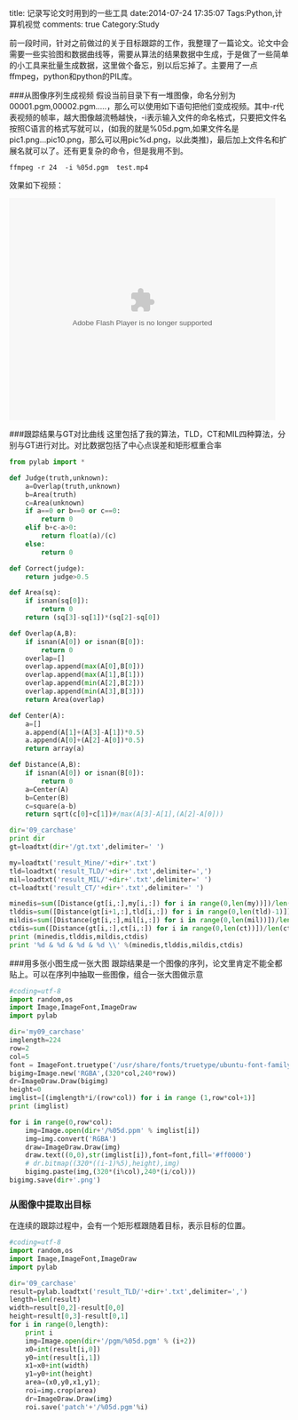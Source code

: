 title: 记录写论文时用到的一些工具
date:2014-07-24 17:35:07
Tags:Python,计算机视觉
comments: true 
Category:Study

前一段时间，针对之前做过的关于目标跟踪的工作，我整理了一篇论文。论文中会需要一些实验图和数据曲线等，需要从算法的结果数据中生成，于是做了一些简单的小工具来批量生成数据，这里做个备忘，别以后忘掉了。主要用了一点ffmpeg，python和python的PIL库。

###从图像序列生成视频
假设当前目录下有一堆图像，命名分别为00001.pgm,00002.pgm.....，那么可以使用如下语句把他们变成视频。其中-r代表视频的帧率，越大图像越流畅越快，-i表示输入文件的命名格式，只要把文件名按照C语言的格式写就可以，(如我的就是%05d.pgm,如果文件名是pic1.png...pic10.png，那么可以用pic%d.png，以此类推)，最后加上文件名和扩展名就可以了。还有更复杂的命令，但是我用不到。
```shell
ffmpeg -r 24  -i %05d.pgm  test.mp4
```

效果如下视频：

<embed src="http://player.youku.com/player.php/sid/XNzA4MjI2OTM2/v.swf" allowFullScreen="true" quality="high" width="480" height="400" align="middle" allowScriptAccess="always" type="application/x-shockwave-flash"></embed>

###跟踪结果与GT对比曲线
这里包括了我的算法，TLD，CT和MIL四种算法，分别与GT进行对比。对比数据包括了中心点误差和矩形框重合率
```python
from pylab import *

def Judge(truth,unknown):
    a=Overlap(truth,unknown)    
    b=Area(truth)
    c=Area(unknown)
    if a==0 or b==0 or c==0:
        return 0
    elif b+c-a>0:
        return float(a)/(c)
    else:
        return 0

def Correct(judge):
    return judge>0.5

def Area(sq):
    if isnan(sq[0]):
        return 0
    return (sq[3]-sq[1])*(sq[2]-sq[0])

def Overlap(A,B):
    if isnan(A[0]) or isnan(B[0]):
        return 0
    overlap=[]
    overlap.append(max(A[0],B[0]))
    overlap.append(max(A[1],B[1]))
    overlap.append(min(A[2],B[2]))
    overlap.append(min(A[3],B[3]))
    return Area(overlap)

def Center(A):
    a=[]
    a.append(A[1]+(A[3]-A[1])*0.5)
    a.append(A[0]+(A[2]-A[0])*0.5)
    return array(a)

def Distance(A,B):
    if isnan(A[0]) or isnan(B[0]):
        return 0
    a=Center(A)
    b=Center(B)
    c=square(a-b)
    return sqrt(c[0]+c[1])#/max(A[3]-A[1],(A[2]-A[0]))

dir='09_carchase'
print dir
gt=loadtxt(dir+'/gt.txt',delimiter=' ')

my=loadtxt('result_Mine/'+dir+'.txt')
tld=loadtxt('result_TLD/'+dir+'.txt',delimiter=',')
mil=loadtxt('result_MIL/'+dir+'.txt',delimiter=' ')
ct=loadtxt('result_CT/'+dir+'.txt',delimiter=' ')

minedis=sum([Distance(gt[i,:],my[i,:]) for i in range(0,len(my))])/len(my)
tlddis=sum([Distance(gt[i+1,:],tld[i,:]) for i in range(0,len(tld)-1)])/len(tld)
mildis=sum([Distance(gt[i,:],mil[i,:]) for i in range(0,len(mil))])/len(mil)
ctdis=sum([Distance(gt[i,:],ct[i,:]) for i in range(0,len(ct))])/len(ct)
print (minedis,tlddis,mildis,ctdis)
print '%d & %d & %d & %d \\' %(minedis,tlddis,mildis,ctdis)
```

###用多张小图生成一张大图
跟踪结果是一个图像的序列，论文里肯定不能全都贴上。可以在序列中抽取一些图像，组合一张大图做示意

```python
#coding=utf-8
import random,os
import Image,ImageFont,ImageDraw
import pylab

dir='my09_carchase'
imglength=224
row=2
col=5
font = ImageFont.truetype('/usr/share/fonts/truetype/ubuntu-font-family/UbuntuMono-R.ttf',20)
bigimg=Image.new('RGBA',(320*col,240*row))
dr=ImageDraw.Draw(bigimg)
height=0
imglist=[(imglength*i/(row*col)) for i in range (1,row*col+1)]
print (imglist)

for i in range(0,row*col):
    img=Image.open(dir+'/%05d.ppm' % imglist[i])
    img=img.convert('RGBA')
    draw=ImageDraw.Draw(img)
    draw.text((0,0),str(imglist[i]),font=font,fill='#ff0000')
    # dr.bitmap((320*((i-1)%5),height),img)
    bigimg.paste(img,(320*(i%col),240*(i/col)))
bigimg.save(dir+'.png')

```

### 从图像中提取出目标

在连续的跟踪过程中，会有一个矩形框跟随着目标，表示目标的位置。
```python
#coding=utf-8
import random,os
import Image,ImageFont,ImageDraw
import pylab

dir='09_carchase'
result=pylab.loadtxt('result_TLD/'+dir+'.txt',delimiter=',')
length=len(result)
width=result[0,2]-result[0,0]
height=result[0,3]-result[0,1]
for i in range(0,length):
    print i
    img=Image.open(dir+'/pgm/%05d.pgm' % (i+2))
    x0=int(result[i,0])
    y0=int(result[i,1])
    x1=x0+int(width)
    y1=y0+int(height)
    area=(x0,y0,x1,y1);
    roi=img.crop(area)
    dr=ImageDraw.Draw(img)
    roi.save('patch'+'/%05d.pgm'%i)
```